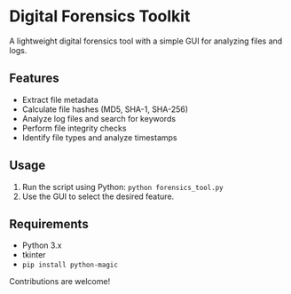 # Digital Forensics Toolkit  

A lightweight digital forensics tool with a simple GUI for analyzing files and logs.  

## Features  
- Extract file metadata  
- Calculate file hashes (MD5, SHA-1, SHA-256)  
- Analyze log files and search for keywords  
- Perform file integrity checks  
- Identify file types and analyze timestamps  

## Usage  
1. Run the script using Python: `python forensics_tool.py`  
2. Use the GUI to select the desired feature.  

## Requirements  
- Python 3.x  
- tkinter  
- `pip install python-magic`  

Contributions are welcome!  
